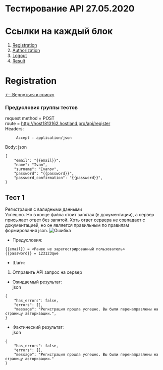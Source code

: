 # Тестирование API  27.05.2020
# Ссылки на каждый блок<a name="Ссылки"></a>
1. [Registration](#Registration)
2. [Authorization](#authorization)
3. [Logout](#logout)
4. [Result](#result)


# Registration <a name="Registration"></a>
[<-- Вернуться к списку](#Ссылки)
### Предусловия группы тестов

request method = POST  
route = http://host1813162.hostland.pro/api/register  
Headers:  
```
     Accept : application/json   
```
Body: json
```
{
    "email": "{{email}}",
    "name": "Ivan",
    "surname": "Ivanov",
    "password": "{{password}}",
    "password_confirmation": "{{password}}",
}
```

## Тест 1
Регистрация с валидными данными  
Успешно. Но в конце файла стоит запятая (в документации), а сервер присылает ответ без запятой. Хоть ответ сервера не совпадает с
документацией, но он является правильным по правилам формирования json. 
![Ошибка](https://schstp.github.io/Theater-Platform/api/test/test_27_05_2020/йцу1234.PNG)
* Предусловия:
```
{{email}} = <Ранее не зарегестрированный пользователь>  
{{password}} = 123123qwe
```
* Шаги:  
1) Отправить API запрос на сервер  

* Ожидаемый результат:  
json
```
{
    "has_errors": false,
    "errors": [],
    "message": "Регистрация прошла успешно. Вы были перенаправлены на страницу авторизации.",
}
```
* Фактический результат:  
json 
```
{
    "has_errors": false,
    "errors": [],
    "message": "Регистрация прошла успешно. Вы были перенаправлены на страницу авторизации."
}
```



